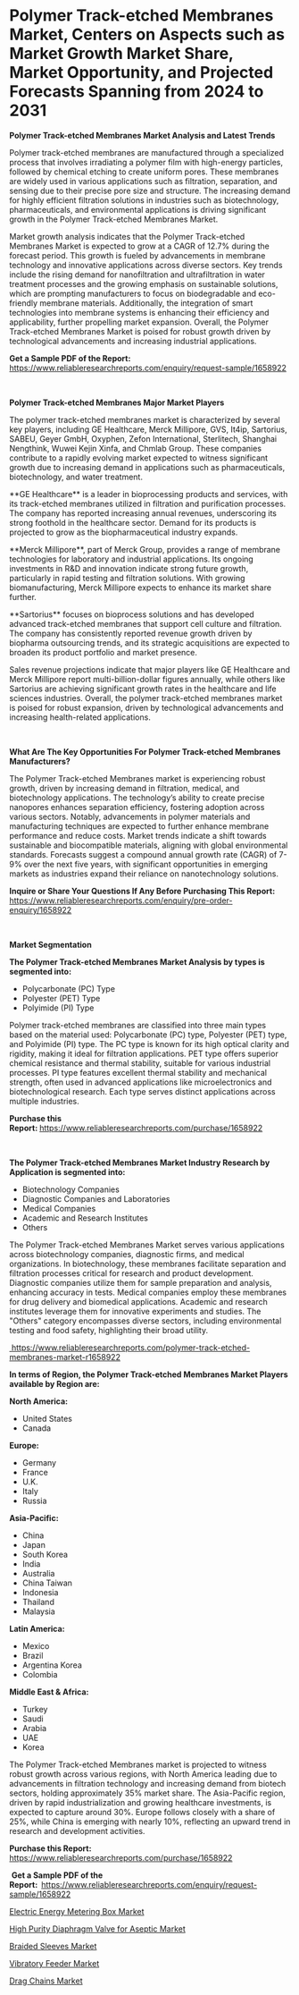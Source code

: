 <p><h1>Polymer Track-etched Membranes Market, Centers on Aspects such as Market Growth Market Share, Market Opportunity, and Projected Forecasts Spanning from 2024 to 2031</h1></p><p><strong>Polymer Track-etched Membranes Market Analysis and Latest Trends</strong></p>
<p><p>Polymer track-etched membranes are manufactured through a specialized process that involves irradiating a polymer film with high-energy particles, followed by chemical etching to create uniform pores. These membranes are widely used in various applications such as filtration, separation, and sensing due to their precise pore size and structure. The increasing demand for highly efficient filtration solutions in industries such as biotechnology, pharmaceuticals, and environmental applications is driving significant growth in the Polymer Track-etched Membranes Market.</p><p>Market growth analysis indicates that the Polymer Track-etched Membranes Market is expected to grow at a CAGR of 12.7% during the forecast period. This growth is fueled by advancements in membrane technology and innovative applications across diverse sectors. Key trends include the rising demand for nanofiltration and ultrafiltration in water treatment processes and the growing emphasis on sustainable solutions, which are prompting manufacturers to focus on biodegradable and eco-friendly membrane materials. Additionally, the integration of smart technologies into membrane systems is enhancing their efficiency and applicability, further propelling market expansion. Overall, the Polymer Track-etched Membranes Market is poised for robust growth driven by technological advancements and increasing industrial applications.</p></p>
<p><strong>Get a Sample PDF of the Report:&nbsp;</strong> <a href="https://www.reliableresearchreports.com/enquiry/request-sample/1658922?utm_campaign=3&utm_medium=2&utm_source=Github&utm_content=ia&utm_term=03102024&utm_id=polymer-track-etched-membranes">https://www.reliableresearchreports.com/enquiry/request-sample/1658922</a></p>
<p>&nbsp;</p>
<p><strong>Polymer Track-etched Membranes Major Market Players</strong></p>
<p><p>The polymer track-etched membranes market is characterized by several key players, including GE Healthcare, Merck Millipore, GVS, It4ip, Sartorius, SABEU, Geyer GmbH, Oxyphen, Zefon International, Sterlitech, Shanghai Nengthink, Wuwei Kejin Xinfa, and Chmlab Group. These companies contribute to a rapidly evolving market expected to witness significant growth due to increasing demand in applications such as pharmaceuticals, biotechnology, and water treatment.</p><p>**GE Healthcare** is a leader in bioprocessing products and services, with its track-etched membranes utilized in filtration and purification processes. The company has reported increasing annual revenues, underscoring its strong foothold in the healthcare sector. Demand for its products is projected to grow as the biopharmaceutical industry expands.</p><p>**Merck Millipore**, part of Merck Group, provides a range of membrane technologies for laboratory and industrial applications. Its ongoing investments in R&D and innovation indicate strong future growth, particularly in rapid testing and filtration solutions. With growing biomanufacturing, Merck Millipore expects to enhance its market share further.</p><p>**Sartorius** focuses on bioprocess solutions and has developed advanced track-etched membranes that support cell culture and filtration. The company has consistently reported revenue growth driven by biopharma outsourcing trends, and its strategic acquisitions are expected to broaden its product portfolio and market presence.</p><p>Sales revenue projections indicate that major players like GE Healthcare and Merck Millipore report multi-billion-dollar figures annually, while others like Sartorius are achieving significant growth rates in the healthcare and life sciences industries. Overall, the polymer track-etched membranes market is poised for robust expansion, driven by technological advancements and increasing health-related applications.</p></p>
<p>&nbsp;</p>
<p><strong>What Are The Key Opportunities For Polymer Track-etched Membranes Manufacturers?</strong></p>
<p><p>The Polymer Track-etched Membranes market is experiencing robust growth, driven by increasing demand in filtration, medical, and biotechnology applications. The technology’s ability to create precise nanopores enhances separation efficiency, fostering adoption across various sectors. Notably, advancements in polymer materials and manufacturing techniques are expected to further enhance membrane performance and reduce costs. Market trends indicate a shift towards sustainable and biocompatible materials, aligning with global environmental standards. Forecasts suggest a compound annual growth rate (CAGR) of 7-9% over the next five years, with significant opportunities in emerging markets as industries expand their reliance on nanotechnology solutions.</p></p>
<p><strong>Inquire or Share Your Questions If Any Before Purchasing This Report:</strong> <a href="https://www.reliableresearchreports.com/enquiry/pre-order-enquiry/1658922?utm_campaign=3&utm_medium=2&utm_source=Github&utm_content=ia&utm_term=03102024&utm_id=polymer-track-etched-membranes">https://www.reliableresearchreports.com/enquiry/pre-order-enquiry/1658922</a></p>
<p>&nbsp;</p>
<p><strong>Market Segmentation</strong></p>
<p><strong>The Polymer Track-etched Membranes Market Analysis by types is segmented into:</strong></p>
<p><ul><li>Polycarbonate (PC) Type</li><li>Polyester (PET) Type</li><li>Polyimide (PI) Type</li></ul></p>
<p><p>Polymer track-etched membranes are classified into three main types based on the material used: Polycarbonate (PC) type, Polyester (PET) type, and Polyimide (PI) type. The PC type is known for its high optical clarity and rigidity, making it ideal for filtration applications. PET type offers superior chemical resistance and thermal stability, suitable for various industrial processes. PI type features excellent thermal stability and mechanical strength, often used in advanced applications like microelectronics and biotechnological research. Each type serves distinct applications across multiple industries.</p></p>
<p><strong>Purchase this Report:&nbsp;</strong><a href="https://www.reliableresearchreports.com/purchase/1658922?utm_campaign=3&utm_medium=2&utm_source=Github&utm_content=ia&utm_term=03102024&utm_id=polymer-track-etched-membranes">https://www.reliableresearchreports.com/purchase/1658922</a></p>
<p>&nbsp;</p>
<p><strong>The Polymer Track-etched Membranes Market Industry Research by Application is segmented into:</strong></p>
<p><ul><li>Biotechnology Companies</li><li>Diagnostic Companies and Laboratories</li><li>Medical Companies</li><li>Academic and Research Institutes</li><li>Others</li></ul></p>
<p><p>The Polymer Track-etched Membranes Market serves various applications across biotechnology companies, diagnostic firms, and medical organizations. In biotechnology, these membranes facilitate separation and filtration processes critical for research and product development. Diagnostic companies utilize them for sample preparation and analysis, enhancing accuracy in tests. Medical companies employ these membranes for drug delivery and biomedical applications. Academic and research institutes leverage them for innovative experiments and studies. The "Others" category encompasses diverse sectors, including environmental testing and food safety, highlighting their broad utility.</p></p>
<p><a href="https://www.reliableresearchreports.com/polymer-track-etched-membranes-market-r1658922?utm_campaign=3&utm_medium=2&utm_source=Github&utm_content=ia&utm_term=03102024&utm_id=polymer-track-etched-membranes">&nbsp;https://www.reliableresearchreports.com/polymer-track-etched-membranes-market-r1658922</a></p>
<p><strong>In terms of Region, the Polymer Track-etched Membranes Market Players available by Region are:</strong></p>
<p>
    <p> <strong> North America: </strong>
        <ul>
            <li>United States</li>
            <li>Canada</li>
        </ul>
        </p> 
    <p> <strong> Europe: </strong>
        <ul>
            <li>Germany</li>
            <li>France</li>
            <li>U.K.</li>
            <li>Italy</li>
            <li>Russia</li>
        </ul>
        </p> 
    <p> <strong> Asia-Pacific: </strong>
        <ul>
            <li>China</li>
            <li>Japan</li>
            <li>South Korea</li>
            <li>India</li>
            <li>Australia</li>
            <li>China Taiwan</li>
            <li>Indonesia</li>
            <li>Thailand</li>
            <li>Malaysia</li>
        </ul>
        </p> 
    <p> <strong> Latin America: </strong>
        <ul>
            <li>Mexico</li>
            <li>Brazil</li>
            <li>Argentina Korea</li>
            <li>Colombia</li>
        </ul>
        </p> 
    <p> <strong> Middle East & Africa: </strong>
        <ul>
            <li>Turkey</li>
            <li>Saudi</li>
            <li>Arabia</li>
            <li>UAE</li>
            <li>Korea</li>
        </ul>
    </p>
    </p>
<p><p>The Polymer Track-etched Membranes market is projected to witness robust growth across various regions, with North America leading due to advancements in filtration technology and increasing demand from biotech sectors, holding approximately 35% market share. The Asia-Pacific region, driven by rapid industrialization and growing healthcare investments, is expected to capture around 30%. Europe follows closely with a share of 25%, while China is emerging with nearly 10%, reflecting an upward trend in research and development activities.</p></p>
<p><strong>Purchase this Report: </strong><a href="https://www.reliableresearchreports.com/purchase/1658922?utm_campaign=3&utm_medium=2&utm_source=Github&utm_content=ia&utm_term=03102024&utm_id=polymer-track-etched-membranes">https://www.reliableresearchreports.com/purchase/1658922</a></p>
<p>&nbsp;<strong>Get a Sample PDF of the Report:&nbsp;&nbsp;</strong><a href="https://www.reliableresearchreports.com/enquiry/request-sample/1658922?utm_campaign=3&utm_medium=2&utm_source=Github&utm_content=ia&utm_term=03102024&utm_id=polymer-track-etched-membranes">https://www.reliableresearchreports.com/enquiry/request-sample/1658922</a></p>
<p><strong></strong></p>
<p><p><a href="https://github.com/mauripalmi/Market-Research-Report-List-5/blob/main/electric-energy-metering-box-market.md?utm_campaign=3&utm_medium=2&utm_source=Github&utm_content=ia&utm_term=03102024&utm_id=polymer-track-etched-membranes">Electric Energy Metering Box Market</a></p><p><a href="https://github.com/nicoletavirag/Market-Research-Report-List-5/blob/main/high-purity-diaphragm-valve-for-aseptic-market.md?utm_campaign=3&utm_medium=2&utm_source=Github&utm_content=ia&utm_term=03102024&utm_id=polymer-track-etched-membranes">High Purity Diaphragm Valve for Aseptic Market</a></p><p><a href="https://www.linkedin.com/pulse/emerging-trends-braided-sleeves-market-global-outlook-future-iys8f?utm_campaign=3&utm_medium=2&utm_source=Github&utm_content=ia&utm_term=03102024&utm_id=polymer-track-etched-membranes">Braided Sleeves Market</a></p><p><a href="https://issuu.com/reportprime-2/docs/vibratory-feeder-market-size-2030.p_ac7bf3cb05482a?utm_campaign=3&utm_medium=2&utm_source=Github&utm_content=ia&utm_term=03102024&utm_id=polymer-track-etched-membranes">Vibratory Feeder Market</a></p><p><a href="https://www.linkedin.com/pulse/future-trends-global-drag-chains-market-insights-analysis-from-ezfre?utm_campaign=3&utm_medium=2&utm_source=Github&utm_content=ia&utm_term=03102024&utm_id=polymer-track-etched-membranes">Drag Chains Market</a></p></p>
